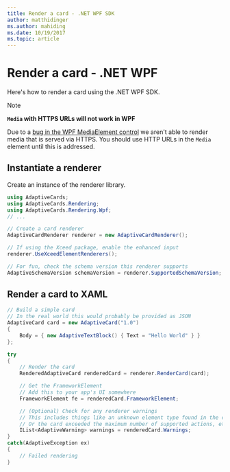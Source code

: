 ```yaml
---
title: Render a card - .NET WPF SDK
author: matthidinger
ms.author: mahiding
ms.date: 10/19/2017
ms.topic: article
---
```


# Render a card - .NET WPF

Here's how to render a card using the .NET WPF SDK.

> [!NOTE]
> **`Media` with HTTPS URLs will not work in WPF**
> 
> Due to a [bug in the WPF MediaElement control](https://stackoverflow.com/questions/30702505/playing-media-from-https-site-in-media-element-throwing-null-reference-exception) we aren't able to render media that is served via HTTPS. You should use HTTP URLs in the `Media` element until this is addressed.  

## Instantiate a renderer

Create an instance of the renderer library. 

```csharp
using AdaptiveCards;
using AdaptiveCards.Rendering;
using AdaptiveCards.Rendering.Wpf;
// ...

// Create a card renderer
AdaptiveCardRenderer renderer = new AdaptiveCardRenderer();

// If using the Xceed package, enable the enhanced input
renderer.UseXceedElementRenderers();

// For fun, check the schema version this renderer supports
AdaptiveSchemaVersion schemaVersion = renderer.SupportedSchemaVersion;
```

## Render a card to XAML

```csharp
// Build a simple card
// In the real world this would probably be provided as JSON
AdaptiveCard card = new AdaptiveCard("1.0")
{
    Body = { new AdaptiveTextBlock() { Text = "Hello World" } }
};

try
{
    // Render the card
    RenderedAdaptiveCard renderedCard = renderer.RenderCard(card);

    // Get the FrameworkElement
    // Add this to your app's UI somewhere
    FrameworkElement fe = renderedCard.FrameworkElement;

    // (Optional) Check for any renderer warnings
    // This includes things like an unknown element type found in the card
    // Or the card exceeded the maximum number of supported actions, etc
    IList<AdaptiveWarning> warnings = renderedCard.Warnings;
}
catch(AdaptiveException ex)
{
    // Failed rendering
}
```

